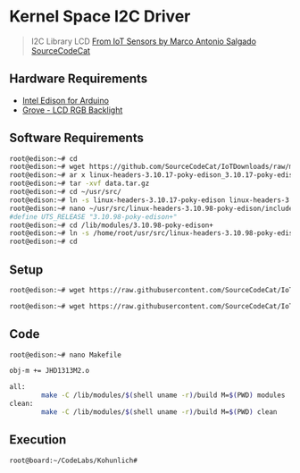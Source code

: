 # Kernel Space I2C Driver

> I2C Library LCD [From IoT Sensors by Marco Antonio Salgado SourceCodeCat](https://theiotlearninginitiative.gitbooks.io/internetofthingssensors/content/)

## Hardware Requirements

- [Intel Edison for Arduino](https://www.seeedstudio.com/Intel%C2%AE-Edison-for-Arduino-p-2149.html)
- [Grove - LCD RGB Backlight](http://wiki.seeed.cc/Grove-LCD_RGB_Backlight/)

## Software Requirements

```sh
root@edison:~# cd
root@edison:~# wget https://github.com/SourceCodeCat/IoTDownloads/raw/master/linux-headers-3.10.17-poky-edison_3.10.17-poky-edison-1_i386.deb
root@edison:~# ar x linux-headers-3.10.17-poky-edison_3.10.17-poky-edison-1_i386.deb
root@edison:~# tar -xvf data.tar.gz
root@edison:~# cd ~/usr/src/
root@edison:~# ln -s linux-headers-3.10.17-poky-edison linux-headers-3.10.98-poky-edison
root@edison:~# nano ~/usr/src/linux-headers-3.10.98-poky-edison/include/generated/utsrelease.h
#define UTS_RELEASE "3.10.98-poky-edison+"
root@edison:~# cd /lib/modules/3.10.98-poky-edison+
root@edison:~# ln -s /home/root/usr/src/linux-headers-3.10.98-poky-edison build
root@edison:~# cd
```

## Setup

```sh
root@edison:~# wget https://raw.githubusercontent.com/SourceCodeCat/IoTCodeExamples/master/I2C/JHD1313M2.c
```

```sh
root@edison:~# wget https://raw.githubusercontent.com/SourceCodeCat/IoTCodeExamples/master/I2C/JHD1313M2.h
```

## Code

```sh
root@edison:~# nano Makefile
```

```sh
obj-m += JHD1313M2.o

all:
        make -C /lib/modules/$(shell uname -r)/build M=$(PWD) modules
clean:
        make -C /lib/modules/$(shell uname -r)/build M=$(PWD) clean
```

## Execution

```sh
root@board:~/CodeLabs/Kohunlich# 
```